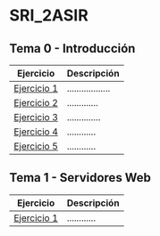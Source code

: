 # SRI_2ASIR

## Tema 0 - Introducción
Ejercicio | Descripción
----------|------------
[Ejercicio 1](TEMA_0_INTRODUCCION/Actividad_0.1_Introduccion_HTTP/README.md) | ..................
[Ejercicio 2](TEMA_0_INTRODUCCION/Actividad_0.2_comparativa_TCP_UDP/README.md) | .............
[Ejercicio 3]() | ..............
[Ejercicio 4]() | ............
[Ejercicio 5](TEMA_0_INTRODUCCION/Actividad_0.5_Servidor_Web_Python/README.md) | ............


## Tema 1 - Servidores Web
Ejercicio | Descripción
----------|------------
[Ejercicio 1]() | ............
